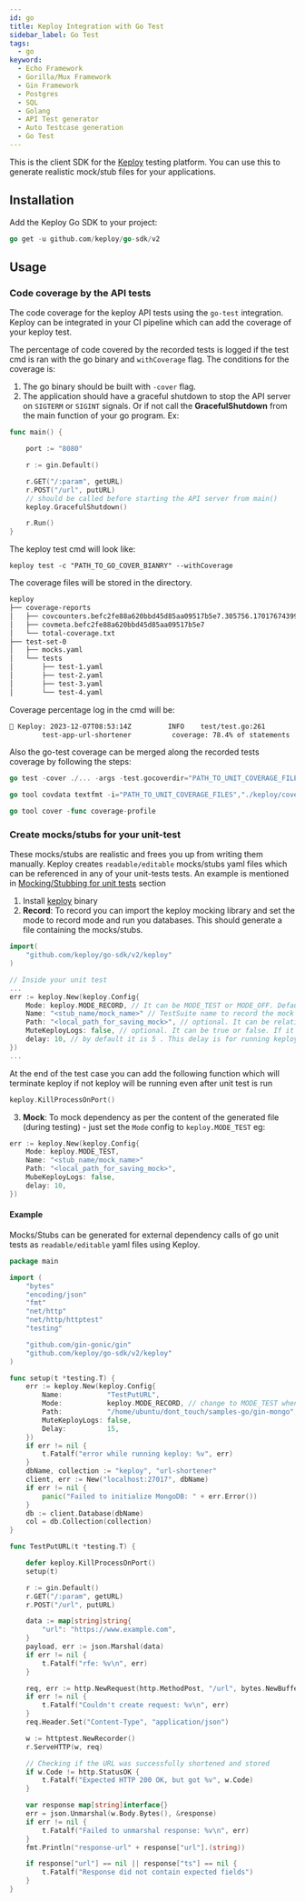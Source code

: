 ```yaml
---
id: go
title: Keploy Integration with Go Test
sidebar_label: Go Test
tags:
  - go
keyword:
  - Echo Framework
  - Gorilla/Mux Framework
  - Gin Framework
  - Postgres
  - SQL
  - Golang
  - API Test generator
  - Auto Testcase generation
  - Go Test
---
```


This is the client SDK for the [Keploy](https://github.com/keploy/keploy) testing platform. You can use this to generate
realistic mock/stub files for your applications.

## Installation

Add the Keploy Go SDK to your project:

```go
go get -u github.com/keploy/go-sdk/v2
```

## Usage

### Code coverage by the API tests

The code coverage for the keploy API tests using the `go-test` integration. Keploy can be integrated in your CI pipeline
which can add the coverage of your keploy test.

The percentage of code covered by the recorded tests is logged if the test cmd is ran with the go binary
and `withCoverage` flag. The conditions for the coverage is:

1. The go binary should be built with `-cover` flag.
2. The application should have a graceful shutdown to stop the API server on `SIGTERM` or `SIGINT` signals. Or if not
   call the **GracefulShutdown** from the main function of your go program. Ex:

```go
func main() {

	port := "8080"

	r := gin.Default()

	r.GET("/:param", getURL)
	r.POST("/url", putURL)
	// should be called before starting the API server from main()
	keploy.GracefulShutdown()

	r.Run()
}
```

The keploy test cmd will look like:

```shell
keploy test -c "PATH_TO_GO_COVER_BIANRY" --withCoverage
```

The coverage files will be stored in the directory.

```bash
keploy
├── coverage-reports
│   ├── covcounters.befc2fe88a620bbd45d85aa09517b5e7.305756.1701767439933176870
│   ├── covmeta.befc2fe88a620bbd45d85aa09517b5e7
│   └── total-coverage.txt
├── test-set-0
│   ├── mocks.yaml
│   └── tests
│       ├── test-1.yaml
│       ├── test-2.yaml
│       ├── test-3.yaml
│       └── test-4.yaml
```

Coverage percentage log in the cmd will be:

```bash
🐰 Keploy: 2023-12-07T08:53:14Z         INFO    test/test.go:261
        test-app-url-shortener          coverage: 78.4% of statements
```

Also the go-test coverage can be merged along the recorded tests coverage by following the steps:

```go
go test -cover ./... -args -test.gocoverdir="PATH_TO_UNIT_COVERAGE_FILES"

go tool covdata textfmt -i="PATH_TO_UNIT_COVERAGE_FILES","./keploy/coverage-reports" -o coverage-profile

go tool cover -func coverage-profile
```

### Create mocks/stubs for your unit-test

These mocks/stubs are realistic and frees you up from writing them manually. Keploy creates `readable/editable`
mocks/stubs yaml files which can be referenced in any of your unit-tests tests. An example is mentioned
in [Mocking/Stubbing for unit tests](#example) section

1. Install [keploy](https://github.com/keploy/keploy#quick-installation) binary
2. **Record**: To record you can import the keploy mocking library and set the mode to record mode and run you
   databases. This should generate a file containing the mocks/stubs.

```go
import(
    "github.com/keploy/go-sdk/v2/keploy"
)

// Inside your unit test
...
err := keploy.New(keploy.Config{
	Mode: keploy.MODE_RECORD, // It can be MODE_TEST or MODE_OFF. Default is MODE_TEST. Default MODE_TEST
    Name: "<stub_name/mock_name>" // TestSuite name to record the mock or test the mocks
	Path: "<local_path_for_saving_mock>", // optional. It can be relative(./internals) or absolute(/users/xyz/...)
	MuteKeployLogs: false, // optional. It can be true or false. If it is true keploy logs will be not shown in the unit test terminal. Default: false
	delay: 10, // by default it is 5 . This delay is for running keploy
})
...
```

At the end of the test case you can add the following function which will terminate keploy if not keploy will be running
even after unit test is run

```go
keploy.KillProcessOnPort()
```

3. **Mock**: To mock dependency as per the content of the generated file (during testing) - just set the `Mode` config
   to `keploy.MODE_TEST` eg:

```go
err := keploy.New(keploy.Config{
	Mode: keploy.MODE_TEST,
	Name: "<stub_name/mock_name>"
	Path: "<local_path_for_saving_mock>",
	MubeKeployLogs: false,
	delay: 10,
})
```

#### Example

Mocks/Stubs can be generated for external dependency calls of go unit tests as `readable/editable` yaml files using
Keploy.

```go
package main

import (
	"bytes"
	"encoding/json"
	"fmt"
	"net/http"
	"net/http/httptest"
	"testing"

	"github.com/gin-gonic/gin"
	"github.com/keploy/go-sdk/v2/keploy"
)

func setup(t *testing.T) {
	err := keploy.New(keploy.Config{
		Name:           "TestPutURL",
		Mode:           keploy.MODE_RECORD, // change to MODE_TEST when you run in test mode
		Path:           "/home/ubuntu/dont_touch/samples-go/gin-mongo",
		MuteKeployLogs: false,
		Delay:          15,
	})
	if err != nil {
		t.Fatalf("error while running keploy: %v", err)
	}
	dbName, collection := "keploy", "url-shortener"
	client, err := New("localhost:27017", dbName)
	if err != nil {
		panic("Failed to initialize MongoDB: " + err.Error())
	}
	db := client.Database(dbName)
	col = db.Collection(collection)
}

func TestPutURL(t *testing.T) {

	defer keploy.KillProcessOnPort()
	setup(t)

	r := gin.Default()
	r.GET("/:param", getURL)
	r.POST("/url", putURL)

	data := map[string]string{
		"url": "https://www.example.com",
	}
	payload, err := json.Marshal(data)
	if err != nil {
		t.Fatalf("rfe: %v\n", err)
	}

	req, err := http.NewRequest(http.MethodPost, "/url", bytes.NewBuffer(payload))
	if err != nil {
		t.Fatalf("Couldn't create request: %v\n", err)
	}
	req.Header.Set("Content-Type", "application/json")

	w := httptest.NewRecorder()
	r.ServeHTTP(w, req)

	// Checking if the URL was successfully shortened and stored
	if w.Code != http.StatusOK {
		t.Fatalf("Expected HTTP 200 OK, but got %v", w.Code)
	}

	var response map[string]interface{}
	err = json.Unmarshal(w.Body.Bytes(), &response)
	if err != nil {
		t.Fatalf("Failed to unmarshal response: %v\n", err)
	}
	fmt.Println("response-url" + response["url"].(string))

	if response["url"] == nil || response["ts"] == nil {
		t.Fatalf("Response did not contain expected fields")
	}
}
```
